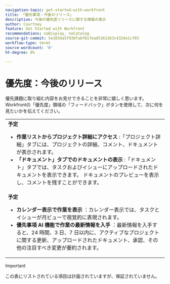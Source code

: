 ```yaml
---
navigation-topic: get-started-with-workfront
title: 「優先事項：今後のリリース」
description: 今後の優先度リリースに関する情報の表示
author: Courtney
feature: Get Started with Workfront
recommendations: noDisplay, noCatalog
source-git-commit: 5e103da5f938fabf01fead5161263c4324e1c703
workflow-type: tm+mt
source-wordcount: '0'
ht-degree: 0%

---
```



# 優先度：今後のリリース

優先課題に取り組む内容をお見せできることを非常に嬉しく思います。 Workfrontの「優先度」領域の「フィードバック」ボタンを使用して、次に何を見たいかを伝えてください。

<table>
  <tr>
    <td><strong> 予定 </strong>
    <ul>
    <li><strong> 作業リストからプロジェクト詳細にアクセス </strong>:「プロジェクト詳細」タブには、プロジェクトの詳細、コメント、ドキュメントが表示されます。</li>
   <li><strong> 「ドキュメント」タブでのドキュメントの表示 </strong>:「ドキュメント」タブでは、タスクおよびイシューにアップロードされたドキュメントを表示できます。 ドキュメントのプレビューを表示し、コメントを残すことができます。 </li>
    </ul>
    </td>
  </tr>
  <tr>
    <td><strong> 予定 </strong>
    <ul>
    <li><strong> カレンダー表示で作業を表示 </strong>：カレンダー表示では、タスクとイシューが月ビューで視覚的に表現されます。</li>
    <li><strong> 優先事項 AI 機能で作業の最新情報を入手 </strong>：最新情報を入手すると、24 時間、3 日、7 日以内に、アクティブなプロジェクトに関する更新、アップロードされたドキュメント、承認、その他の注目すべき変更が要約されます。</li>
    </ul>
    </td>
  </tr>
</table>


>[!IMPORTANT]
>
>この表にリストされている項目は計画されていますが、保証されていません。
